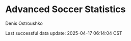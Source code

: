 # Advanced Soccer Statistics
Denis Ostroushko

<!-- gfm -->

Last successful data update: 2025-04-17 06:14:04 CST
